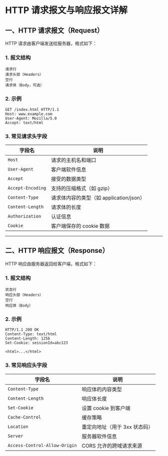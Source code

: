 # HTTP 请求报文与响应报文详解

## 一、HTTP 请求报文（Request）

HTTP 请求由客户端发送给服务器，格式如下：

### 1. 报文结构

```
请求行
请求头部（Headers）
空行
请求体（Body，可选）
```

### 2. 示例

```
GET /index.html HTTP/1.1
Host: www.example.com
User-Agent: Mozilla/5.0
Accept: text/html
```

### 3. 常见请求头字段

| 字段名              | 说明                             |
|---------------------|----------------------------------|
| `Host`              | 请求的主机名和端口               |
| `User-Agent`        | 客户端软件信息                   |
| `Accept`            | 接受的数据类型                   |
| `Accept-Encoding`   | 支持的压缩格式（如 gzip）        |
| `Content-Type`      | 请求体内容的类型（如 application/json） |
| `Content-Length`    | 请求体的长度                     |
| `Authorization`     | 认证信息                         |
| `Cookie`            | 客户端保存的 cookie 数据         |

---

## 二、HTTP 响应报文（Response）

HTTP 响应由服务器返回给客户端，格式如下：

### 1. 报文结构

```
状态行
响应头部（Headers）
空行
响应体（Body）
```

### 2. 示例

```
HTTP/1.1 200 OK
Content-Type: text/html
Content-Length: 1256
Set-Cookie: sessionId=abc123

<html>...</html>
```

### 3. 常见响应头字段

| 字段名                      | 说明                                         |
|-----------------------------|----------------------------------------------|
| `Content-Type`              | 响应体的内容类型                             |
| `Content-Length`            | 响应体长度                                   |
| `Set-Cookie`                | 设置 cookie 到客户端                         |
| `Cache-Control`             | 缓存策略                                     |
| `Location`                  | 重定向地址（用于 3xx 状态码）                |
| `Server`                    | 服务器软件信息                               |
| `Access-Control-Allow-Origin` | CORS 允许的跨域请求来源                    |
